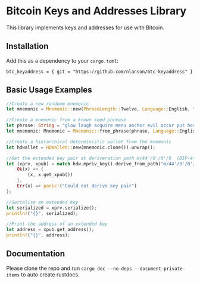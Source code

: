
# Bitcoin Keys and Addresses Library

This library implements keys and addresses for use with Bitcoin.




## Installation

Add this as a dependency to your ```cargo.toml```:
``` 
btc_keyaddress = { git = "https://github.com/nlanson/btc-keyaddress" }
```
    
## Basic Usage Examples
```rust
//Create a new randomm mnemonic
let mnemonic = Mnemonic::new(PhraseLength::Twelve, Language::English, "").unwrap();

//Create a mnemonic from a known seed phrease
let phrase: String = "glow laugh acquire menu anchor evil occur put hover renew calm purpose".to_string();
let mnemonic: Mnemonic = Mnemonic::from_phrase(phrase, Language::English, "").unwrap();

//Create a hierarchical deterministic wallet from the mnemonic
let hdwallet = HDWallet::new(mnemonic.clone()).unwrap();

//Get the extended key pair at deriveration path m/44'/0'/0'/0  (BIP-44)
let (xprv, xpub) = match hdw.mpriv_key().derive_from_path("m/44'/0'/0'/0") {
    Ok(x) => { 
        (x, x.get_xpub())
    },
    Err(x) => panic!("Could not derive key pair")
};

//Serialise an extended key
let serialized = xprv.serialize();
println!("{}", serialized);

//Print the address of an extended key
let address = xpub.get_address();
println!("{}", address);
```

  
## Documentation

Please clone the repo and run ```cargo doc --no-deps --document-private-items``` to auto create rustdocs.

  
